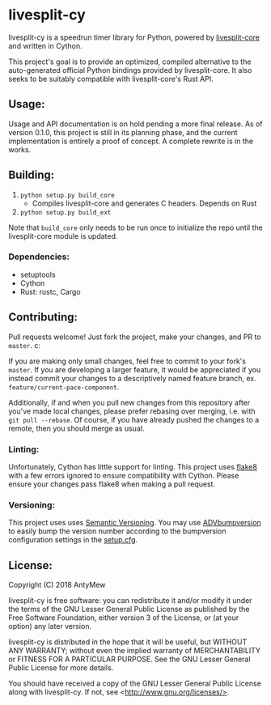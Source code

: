 # livesplit-cy

livesplit-cy is a speedrun timer library for Python, powered by [livesplit-core](https://github.com/LiveSplit/livesplit-core) and written in Cython.

This project's goal is to provide an optimized, compiled alternative to the auto-generated official Python bindings provided by livesplit-core. It also seeks to be suitably compatible with livesplit-core's Rust API.

## Usage:

Usage and API documentation is on hold pending a more final release. As of version 0.1.0, this project is still in its planning phase, and the current implementation is entirely a proof of concept. A complete rewrite is in the works.

## Building:

1. `python setup.py build_core`
   * Compiles livesplit-core and generates C headers. Depends on Rust
2. `python setup.py build_ext`

Note that `build_core` only needs to be run once to initialize the repo until the livesplit-core module is updated.

### Dependencies:

* setuptools
* Cython
* Rust: rustc, Cargo

## Contributing:

Pull requests welcome! Just fork the project, make your changes, and PR to `master`. c:

If you are making only small changes, feel free to commit to your fork's `master`. If you are developing a larger feature, it would be appreciated if you instead commit your changes to a descriptively named feature branch, ex. `feature/current-pace-component`.

Additionally, if and when you pull new changes from this repository after you've made local changes, please prefer rebasing over merging, i.e. with `git pull --rebase`. Of course, if you have already pushed the changes to a remote, then you should merge as usual.

### Linting:

Unfortunately, Cython has little support for linting. This project uses [flake8](https://gitlab.com/pycqa/flake8) with a few errors ignored to ensure compatibility with Cython. Please ensure your changes pass flake8 when making a pull request.

### Versioning:

This project uses uses [Semantic Versioning](https://semver.org/). You may use [ADVbumpversion](https://github.com/andrivet/ADVbumpversion) to easily bump the version number according to the bumpversion configuration settings in the [setup.cfg](./setup.cfg#L28).

## License:

Copyright (C) 2018  AntyMew

livesplit-cy is free software: you can redistribute it and/or modify
it under the terms of the GNU Lesser General Public License as published by
the Free Software Foundation, either version 3 of the License, or
(at your option) any later version.

livesplit-cy is distributed in the hope that it will be useful,
but WITHOUT ANY WARRANTY; without even the implied warranty of
MERCHANTABILITY or FITNESS FOR A PARTICULAR PURPOSE.  See the
GNU Lesser General Public License for more details.

You should have received a copy of the GNU Lesser General Public License
along with livesplit-cy.  If not, see \<http://www.gnu.org/licenses/>.
